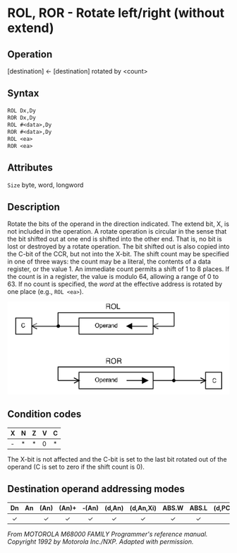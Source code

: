 # ROL, ROR - Rotate left/right (without extend)

## Operation
[destination] ← [destination] rotated by \<count\>

## Syntax
```assembly
ROL Dx,Dy
ROR Dx,Dy
ROL #<data>,Dy
ROR #<data>,Dy
ROL <ea>
ROR <ea>
```

## Attributes
`Size` byte, word, longword

## Description
Rotate the bits of the operand in the direction indicated. The
extend bit, X, is not included in the operation. A rotate operation
is circular in the sense that the bit shifted out at one end is shifted
into the other end. That is, no bit is lost or destroyed by a rotate
operation. The bit shifted out is also copied into the C-bit of the
CCR, but not into the X-bit. The shift count may be specified in
one of three ways: the count may be a literal, the contents of a
data register, or the value 1. An immediate count permits a shift
of 1 to 8 places. If the count is in a register, the value is modulo
64, allowing a range of 0 to 63. If no count is specified, the *word*
at the effective address is rotated by one place (e.g., `ROL <ea>`).

![ROR ROL schema](rol_ror.png)

## Condition codes
|X|N|Z|V|C|
|--|--|--|--|--|
|-|*|*|0|*|

The X-bit is not affected and the C-bit is set to the last bit rotated
out of the operand (C is set to zero if the shift count is 0).

## Destination operand addressing modes
|Dn|An|(An)|(An)+|&#x2011;(An)|(d,An)|(d,An,Xi)|ABS.W|ABS.L|(d,PC)|(d,PC,Xn)|imm|
|:-:|:-:|:-:|:-:|:-:|:-:|:-:|:-:|:-:|:-:|:-:|:-:|
|✓||✓|✓|✓|✓|✓|✓|✓||||

*From MOTOROLA M68000 FAMILY Programmer's reference manual. Copyright 1992 by Motorola Inc./NXP. Adapted with permission.*